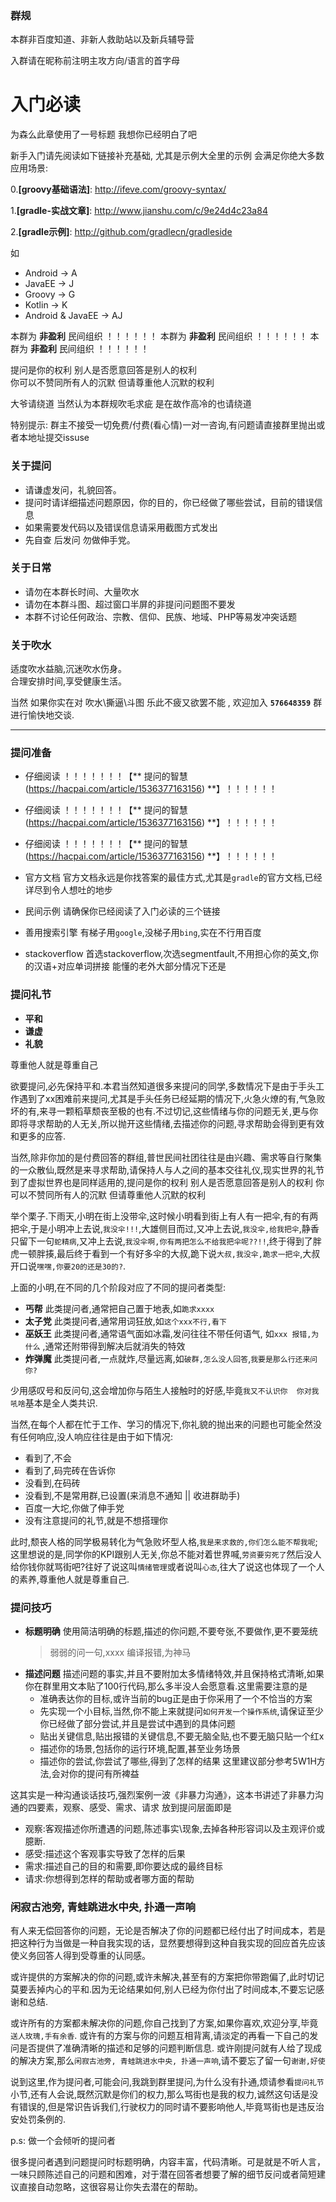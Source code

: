 
### 群规

本群非百度知道、非新人救助站以及新兵辅导营    

入群请在昵称前注明主攻方向/语言的首字母   


# 入门必读
为森么此章使用了一号标题 我想你已经明白了吧

新手入门请先阅读如下链接补充基础, 尤其是示例大全里的示例 会满足你绝大多数应用场景:    


0.**[groovy基础语法]**: http://ifeve.com/groovy-syntax/

1.**[gradle-实战文章]**: http://www.jianshu.com/c/9e24d4c23a84

2.**[gradle示例]**: http://github.com/gradlecn/gradleside

如 
- Android -> A
- JavaEE -> J
- Groovy -> G
- Kotlin -> K
- Android & JavaEE -> AJ


本群为 **非盈利** 民间组织   ！！！！！！
本群为 **非盈利** 民间组织   ！！！！！！
本群为 **非盈利** 民间组织   ！！！！！！


提问是你的权利 别人是否愿意回答是别人的权利   
你可以不赞同所有人的沉默 但请尊重他人沉默的权利   

大爷请绕道
当然认为本群规吹毛求疵 是在故作高冷的也请绕道

特别提示: 群主不接受一切免费/付费(看心情)一对一咨询,有问题请直接群里抛出或者本地址提交issuse

###  关于提问 
- 请谦虚发问，礼貌回答。
- 提问时请详细描述问题原因，你的目的，你已经做了哪些尝试，目前的错误信息
- 如果需要发代码以及错误信息请采用截图方式发出
- 先自查 后发问 勿做伸手党。


###  关于日常
- 请勿在本群长时间、大量吹水
- 请勿在本群斗图、超过窗口半屏的非提问问题图不要发
- 本群不讨论任何政治、宗教、信仰、民族、地域、PHP等易发冲突话题

### 关于吹水 
适度吹水益脑,沉迷吹水伤身。    
合理安排时间,享受健康生活。    
 
当然 如果你实在对 吹水\撕逼\斗图 乐此不疲又欲罢不能 , 欢迎加入 **`576648359`** 群进行愉快地交谈.




****
### 提问准备

- 仔细阅读 ！！！！！！！【** 提问的智慧(https://hacpai.com/article/1536377163156) **】！！！！！！
- 仔细阅读 ！！！！！！！【** 提问的智慧(https://hacpai.com/article/1536377163156) **】！！！！！！
- 仔细阅读 ！！！！！！！【** 提问的智慧(https://hacpai.com/article/1536377163156) **】！！！！！！


- 官方文档
  官方文档永远是你找答案的最佳方式,尤其是`gradle`的官方文档,已经详尽到令人想吐的地步
- 民间示例
  请确保你已经阅读了入门必读的三个链接
- 善用搜索引擎
  有梯子用`google`,没梯子用`bing`,实在不行用百度
- stackoverflow
  首选stackoverflow,次选segmentfault,不用担心你的英文,你的汉语+对应单词拼接 能懂的老外大部分情况下还是



### 提问礼节

- **平和**
- **谦虚**
- **礼貌**

尊重他人就是尊重自己

欲要提问,必先保持平和.本君当然知道很多来提问的同学,多数情况下是由于手头工作遇到了xx困难前来提问,尤其是手头任务已经延期的情况下,火急火燎的有,气急败坏的有,来寻一颗稻草颓丧至极的也有.不过切记,这些情绪与你的问题无关,更与你即将寻求帮助的人无关,所以抛开这些情绪,去描述你的问题,寻求帮助会得到更有效和更多的应答.

当然,除非你加的是付费回答的群组,普世民间社团往往是由兴趣、需求等自行聚集的一众散仙,既然是来寻求帮助,请保持人与人之间的基本交往礼仪,现实世界的礼节到了虚拟世界也是同样适用的,提问是你的权利 别人是否愿意回答是别人的权利 你可以不赞同所有人的沉默 但请尊重他人沉默的权利  

举个栗子.下雨天,小明在街上没带伞,这时候小明看到街上有人有一把伞,有的有两把伞,于是小明冲上去说,`我没伞!!!`,大雄侧目而过,又冲上去说,`我没伞,给我把伞`,静香只留下一句`蛇精病`,又冲上去说,`我没伞啊,你有两把怎么不给我把伞呢??!!`,终于得到了胖虎一顿胖揍,最后终于看到一个有好多伞的大叔,跪下说`大叔,我没伞,跪求一把伞`,大叔开口说`嘿嘿,你要20的还是30的?`.

上面的小明,在不同的几个阶段对应了不同的提问者类型:

- **丐帮**
  此类提问者,通常把自己置于地表,如`跪求xxxx`
- **太子党**
  此类提问者,通常用词狂放,如`这个xxx不行,看下`
- **巫妖王**
  此类提问者,通常语气面如冰霜,发问往往不带任何语气, 如`xxx 报错,为什么` ,通常还附带得到解决后就消失的特效
- **炸弹魔**
  此类提问者,一点就炸,尽量远离,如`破群,怎么没人回答`,`我要是那么行还来问你?`

少用感叹号和反问句,这会增加你与陌生人接触时的好感,毕竟`我又不认识你  你对我吼啥`基本是全人类共识.


当然,在每个人都在忙于工作、学习的情况下,你礼貌的抛出来的问题也可能全然没有任何响应,没人响应往往是由于如下情况:

- 看到了,不会
- 看到了,码完砖在告诉你
- 没看到,在码砖
- 没看到,不是常用群,已设置(来消息不通知 || 收进群助手)
- 百度一大坨,你做了伸手党
- 没有注意提问的礼节,就是不想搭理你

此时,颓丧人格的同学极易转化为气急败坏型人格,`我是来求救的,你们怎么能不帮我呢`;这里想说的是,同学你的KPI跟别人无关,你总不能对着世界喊,`劳资要穷死了`然后没人给你钱你就骂街吧?往好了说这叫`情绪管理`或者说叫`心态`,往大了说这也体现了一个人的素养,尊重他人就是尊重自己.

### 提问技巧

- **标题明确**
  使用简洁明确的标题,描述的你问题,不要夸张,不要做作,更不要笼统
  > 弱弱的问一句,xxxx
  > 编译报错,为神马
- **描述问题**
  描述问题的事实,并且不要附加太多情绪特效,并且保持格式清晰,如果你在群里用文本贴了100行代码,那么多半没人会愿意看.这里需要注意的是
  - 准确表达你的目标,或许当前的bug正是由于你采用了一个不恰当的方案
  - 先实现一个小目标,当然,你不能上来就提问`如何开发一个操作系统`,请保证至少你已经做了部分尝试,并且是尝试中遇到的具体问题
  - 贴出关键信息,贴出报错的关键信息,不要无脑全贴,也不要无脑只贴一个红x
  - 描述你的场景,包括你的运行环境,配置,甚至业务场景
  - 描述你的尝试,你尝试了哪些,得到了怎样的结果
  这里建议部分参考5W1H方法,会对你的提问有所裨益


这其实是一种沟通谈话技巧,强烈案例一波《非暴力沟通》，这本书讲述了非暴力沟通的四要素，观察、感受、需求、请求
放到提问层面即是
- 观察:客观描述你所遭遇的问题,陈述事实\现象,去掉各种形容词以及主观评价或臆断.
- 感受:描述这个客观事实导致了怎样的后果
- 需求:描述自己的目的和需要,即你要达成的最终目标
- 请求:你想得到怎样的帮助或者哪方面的帮助

### 闲寂古池旁, 青蛙跳进水中央, 扑通一声响

有人来无偿回答你的问题，无论是否解决了你的问题都已经付出了时间成本，若是把这种行为当做是一种自我实现的话，显然要想得到这种自我实现的回应首先应该使义务回答人得到受尊重的认同感。

或许提供的方案解决的你的问题,或许未解决,甚至有的方案把你带跑偏了,此时切记莫要丢掉内心的平和.因为无论结果如何,别人已经为你付出了时间成本,不要忘记感谢和总结.

或许所有的方案都未解决你的问题,你自己找到了方案,如果你喜欢,欢迎分享,毕竟`送人玫瑰,手有余香`.
或许有的方案与你的问题互相背离,请淡定的再看一下自己的发问是否提供了准确清晰的描述和足够的问题判断信息.
或许刚提问就有人给了现成的解决方案,那么`闲寂古池旁, 青蛙跳进水中央, 扑通一声响`,请不要忘了留一句`谢谢,好使`

说到这里,作为提问者,可能会问,我跳到群里提问,为什么没有扑通,烦请参看`提问礼节`小节,还有人会说,既然沉默是你们的权力,那么骂街也是我的权力,诚然这句话是没有错误的,但是常识告诉我们,行驶权力的同时请不要影响他人,毕竟骂街也是违反治安处罚条例的.


p.s: 做一个会倾听的提问者

很多提问者遇到问题提问时标题明确，内容丰富，代码清晰。可是就是不听人言，一味只顾陈述自己的问题和困难，对于潜在回答者想要了解的细节反问或者简短建议直接自动忽略，这很容易让你失去潜在的帮助。
